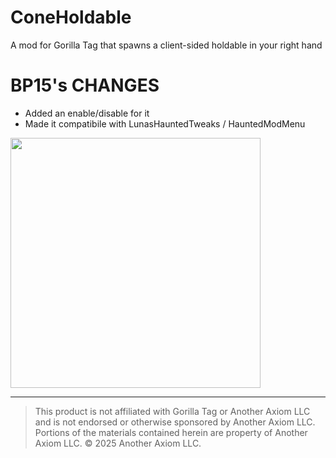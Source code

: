 # ConeHoldable
A mod for Gorilla Tag that spawns a client-sided holdable in your right hand

# BP15's CHANGES

- Added an enable/disable for it
- Made it compatibile with LunasHauntedTweaks / HauntedModMenu

<img src="https://i.imgur.com/JiW5wWG.png" width=400px>

---

> This product is not affiliated with Gorilla Tag or Another Axiom LLC and is not endorsed or otherwise sponsored by Another Axiom LLC. Portions of the materials contained herein are property of Another Axiom LLC. © 2025 Another Axiom LLC.
